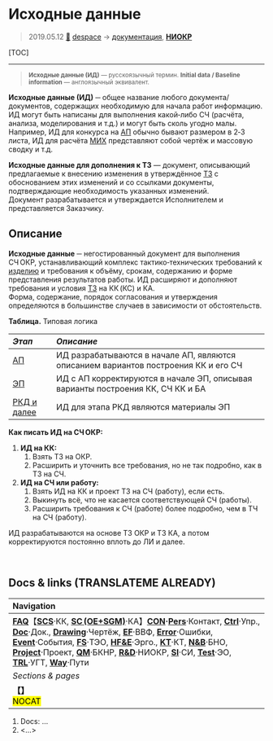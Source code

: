# Исходные данные
> 2019.05.12 [🚀](../index/index.md) [despace](index.md) → [документация](doc.md), **[НИОКР](.md)**

[TOC]

---

> <small>**Исходные данные (ИД)** — русскоязычный термин. **Initial data / Baseline information** — англоязычный эквивалент.</small>

**Исходные данные (ИД)** ─ общее название любого документа/документов, содержащих необходимую для начала работ информацию. ИД могут быть написаны для выполнения какой‑либо СЧ (расчёта, анализа, моделирования и т.д.) и могут быть сколь угодно малы. Например, ИД для конкурса на [АП](rnd_ap.md) обычно бывают размером в 2‑3 листа, ИД для расчёта [МИХ](mic.md) представляют собой чертёж и массовую сводку и т.д.

**Исходные данные для дополнения к ТЗ** — документ, описывающий предлагаемые к внесению изменения в утверждённое [ТЗ](tor.md) с обоснованием этих изменений и со ссылками документы, подтверждающие необходимость указанных изменений.  
Документ разрабатывается и утверждается Исполнителем и представляется Заказчику.



## Описание

**Исходные данные** ─ негостированный документ для выполнения СЧ ОКР, устанавливающий комплекс тактико‑технических требований к [изделию](unit.md) и требования к объёму, срокам, содержанию и форме представления результатов работы. ИД расширяют и дополняют требования и условия [ТЗ](tor.md) на КК (КС) и КА.  
Форма, содержание, порядок согласования и утверждения определяются в большинстве случаев в зависимости от обстоятельств.

**Таблица.** Типовая логика

|*Этап*|*Описание*|
|:--|:--|
|[АП](rnd_ap.md)|ИД разрабатываются в начале АП, являются описанием вариантов построения КК и его СЧ|
|[ЭП](rnd_ep.md)|ИД с АП корректируются в начале ЭП, описывая варианты построения КК, СЧ КК и БА|
|[РКД и далее](rnd_rkd.md)|ИД для этапа РКД являются материалы ЭП|

**Как писать ИД на СЧ ОКР:**

   1. **ИД на КК:**
      1. Взять ТЗ на ОКР.
      1. Расширить и уточнить все требования, но не так подробно, как в ТЗ на СЧ.
   1. **ИД на СЧ или работу:**
      1. Взять ИД на КК и проект ТЗ на СЧ (работу), если есть.
      1. Выкинуть всё, что не касается соответствующей СЧ (работы).
      1. Расширить требования к СЧ (работе) более подробно, чем в ТЧ на СЧ (работу).

ИД разрабатываются на основе ТЗ ОКР и ТЗ КА, а потом корректируются постоянно вплоть до ЛИ и далее.



<p style="page-break-after:always"> </p>

## Docs & links (TRANSLATEME ALREADY)
|Navigation|
|:--|
|**[FAQ](faq.md)**【**[SCS](scs.md)**·КК, **[SC (OE+SGM)](sc.md)**·КА】**[CON](contact.md)·[Pers](person.md)**·Контакт, **[Ctrl](control.md)**·Упр., **[Doc](doc.md)**·Док., **[Drawing](drawing.md)**·Чертёж, **[EF](ef.md)**·ВВФ, **[Error](error.md)**·Ошибки, **[Event](event.md)**·События, **[FS](fs.md)**·ТЭО, **[HF&E](hfe.md)**·Эрго., **[KT](kt.md)**·КТ, **[N&B](nnb.md)**·БНО, **[Project](project.md)**·Проект, **[QM](qm.md)**·БКНР, **[R&D](rnd.md)**·НИОКР, **[SI](si.md)**·СИ, **[Test](test.md)**·ЭО, **[TRL](trl.md)**·УГТ, **[Way](way.md)**·Пути|
|*Sections & pages*|
|**【[](.md)】**<br> <mark>NOCAT</mark>|

   1. Docs: …
   1. <…>
